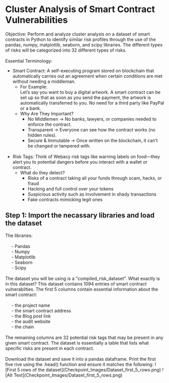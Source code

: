 <h1> Cluster Analysis of Smart Contract Vulnerabilities </h1>

Objective: Perform and analyze cluster analysis on a dataset of smart contracts in Python to identify similar risk profiles through the use of the pandas, numpy, matplotlib, seaborn, and scipy libraries. The different types of risks will be categorized into 32 different types of risks. <br>
<br>
Essential Terminology:
- Smart Contract: A self-executing program  stored on blockchain that automatically carries out an agreement when certain conditions are met without needing a middleman. <br>
  - For Example: <br>
    Let’s say you want to buy a digital artwork. A smart contract can be set up so that as soon as you send the payment, the artwork is automatically transferred to you. No need for a 
    third party like PayPal or a bank.
   - Why Are They Important? <br>
     - No Middlemen → No banks, lawyers, or companies needed to enforce the contract.
     - Transparent → Everyone can see how the contract works (no hidden rules).
     - Secure & Immutable → Once written on the blockchain, it can’t be changed or tampered with.
  <br>
- Risk Tags: Think of Webacy risk tags like warning labels on food—they alert you to potential dangers before you interact with a wallet or contract.
  - What do they detect?
    - Risks of a contract taking all your funds through scam, hacks, or fraud
    - Hacking and full control over your tokens
    - Suspicious activity such as involvement in shady transactions
    - Fake contracts mimicking legit ones

<h2> Step 1: Import the necassary libraries and load the dataset </h2>
The libraries: <br>
<br>
  &nbsp;&nbsp;&nbsp;&nbsp - Pandas <br>
  &nbsp;&nbsp;&nbsp;&nbsp - Numpy <br>
  &nbsp;&nbsp;&nbsp;&nbsp - Matplotlib <br>
  &nbsp;&nbsp;&nbsp;&nbsp - Seaborn <br>
  &nbsp;&nbsp;&nbsp;&nbsp - Scipy <br>
<br>
The dataset you will be using is a "compiled_risk_dataset". What exactly is in this dataset? This dataset contains 1094 entries of smart contract vulnerabilties. The first 5 columns contain essential information about the smart contract: 
 <br>
 <br>
  &nbsp;&nbsp;&nbsp;&nbsp - the project name	<br>
  &nbsp;&nbsp;&nbsp;&nbsp - the smart contract address <br>
  &nbsp;&nbsp;&nbsp;&nbsp - the Blog post link	<br>
  &nbsp;&nbsp;&nbsp;&nbsp - the audit website	<br>
  &nbsp;&nbsp;&nbsp;&nbsp - the chain <br>
  <br>
The remaining columns are 32 potential risk tags that may be present in any given smart contract. The dataset is essentially a table that lists what specific risks are present in each contract.
<br>
<br>
Download the dataset and save it into a pandas dataframe. Print the first five rive using the .head() function and ensure it matches the following:
![First 5 rows of the dataset](Checkpoint_Images/Dataset_first_5_rows.png)
![Alt Text](Checkpoint_Images/Dataset_first_5_rows.png)


  
